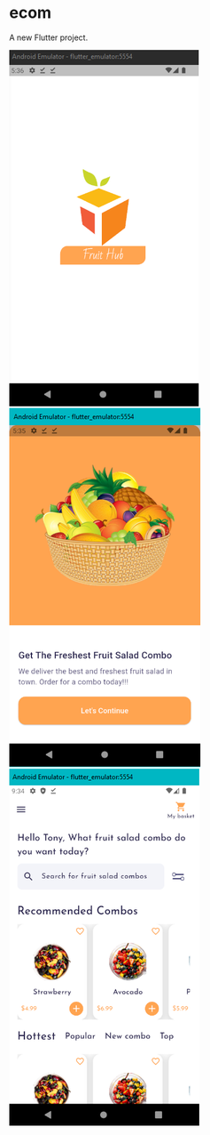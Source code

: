 # ecom

A new Flutter project.

![splash](https://github.com/OsamaElsaadany/Ecom/blob/main/assets/images/otpt/splash.png)
![welcome](https://github.com/OsamaElsaadany/Ecom/blob/main/assets/images/otpt/welcome.png)
![home](https://github.com/OsamaElsaadany/Ecom/blob/main/assets/images/otpt/home.png)
